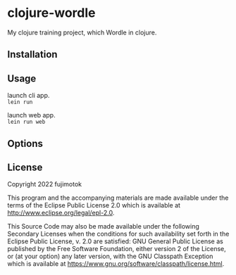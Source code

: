 # clojure-wordle
My clojure training project, which Wordle in clojure.

## Installation

## Usage
launch cli app.  
`lein run`

launch web app.  
`lein run web`

## Options

## License

Copyright 2022 fujimotok

This program and the accompanying materials are made available under the
terms of the Eclipse Public License 2.0 which is available at
http://www.eclipse.org/legal/epl-2.0.

This Source Code may also be made available under the following Secondary
Licenses when the conditions for such availability set forth in the Eclipse
Public License, v. 2.0 are satisfied: GNU General Public License as published by
the Free Software Foundation, either version 2 of the License, or (at your
option) any later version, with the GNU Classpath Exception which is available
at https://www.gnu.org/software/classpath/license.html.
